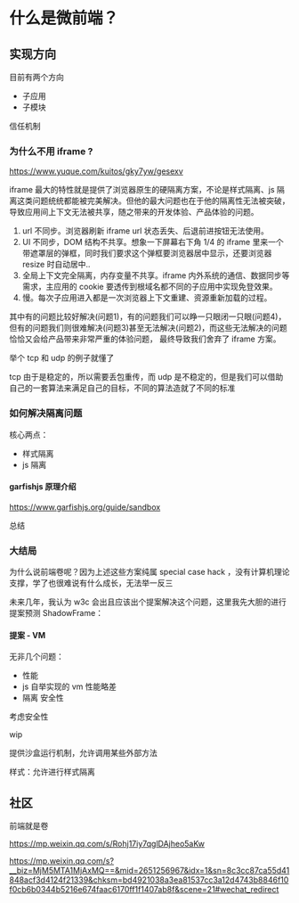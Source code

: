 
# 什么是微前端？




## 实现方向

目前有两个方向
- 子应用
- 子模块

信任机制

### 为什么不用 iframe ?
https://www.yuque.com/kuitos/gky7yw/gesexv

iframe 最大的特性就是提供了浏览器原生的硬隔离方案，不论是样式隔离、js 隔离这类问题统统都能被完美解决。但他的最大问题也在于他的隔离性无法被突破，导致应用间上下文无法被共享，随之带来的开发体验、产品体验的问题。

1. url 不同步。浏览器刷新 iframe url 状态丢失、后退前进按钮无法使用。
2. UI 不同步，DOM 结构不共享。想象一下屏幕右下角 1/4 的 iframe 里来一个带遮罩层的弹框，同时我们要求这个弹框要浏览器居中显示，还要浏览器 resize 时自动居中..
3. 全局上下文完全隔离，内存变量不共享。iframe 内外系统的通信、数据同步等需求，主应用的 cookie 要透传到根域名都不同的子应用中实现免登效果。
4. 慢。每次子应用进入都是一次浏览器上下文重建、资源重新加载的过程。

其中有的问题比较好解决(问题1)，有的问题我们可以睁一只眼闭一只眼(问题4)，但有的问题我们则很难解决(问题3)甚至无法解决(问题2)，而这些无法解决的问题恰恰又会给产品带来非常严重的体验问题， 最终导致我们舍弃了 iframe 方案。

举个 tcp 和 udp 的例子就懂了

tcp 由于是稳定的，所以需要丢包重传，而 udp 是不稳定的，但是我们可以借助自己的一套算法来满足自己的目标，不同的算法造就了不同的标准



### 如何解决隔离问题

核心两点：
- 样式隔离
- js 隔离

#### garfishjs 原理介绍

https://www.garfishjs.org/guide/sandbox

总结

### 大结局

为什么说前端卷呢？因为上述这些方案纯属 special case hack ，没有计算机理论支撑，学了也很难说有什么成长，无法举一反三

未来几年，我认为 w3c 会出且应该出个提案解决这个问题，这里我先大胆的进行提案预测 ShadowFrame：



#### 提案 - VM

无非几个问题：
- 性能
 - js 自举实现的 vm 性能略差
- 隔离
安全性

考虑安全性

wip

提供沙盒运行机制，允许调用某些外部方法

样式：允许进行样式隔离

## 社区

前端就是卷

https://mp.weixin.qq.com/s/Rohj17iy7qglDAjheo5aKw

https://mp.weixin.qq.com/s?__biz=MjM5MTA1MjAxMQ==&mid=2651256967&idx=1&sn=8c3cc87ca55d41848acf3d4124f21339&chksm=bd4921038a3ea81537cc3a12d4743b8846f10f0cb6b0344b5216e674faac6170ff1f1407ab8f&scene=21#wechat_redirect